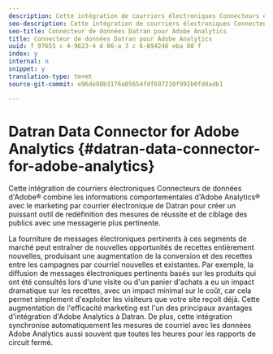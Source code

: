 ```yaml
---
description: Cette intégration de courriers électroniques Connecteurs de données d'Adobe® combine les informations comportementales d'Adobe Analytics® avec le marketing par courrier électronique de Datran pour créer un puissant outil de redéfinition des mesures de réussite et de ciblage des publics avec une messagerie plus pertinente.
seo-description: Cette intégration de courriers électroniques Connecteurs de données d'Adobe® combine les informations comportementales d'Adobe Analytics® avec le marketing par courrier électronique de Datran pour créer un puissant outil de redéfinition des mesures de réussite et de ciblage des publics avec une messagerie plus pertinente.
seo-title: Connecteur de données Datran pour Adobe Analytics
title: Connecteur de données Datran pour Adobe Analytics
uuid: f 97655 c 4-9623-4 d 06-a 3 c 6-894246 eba 80 f
index: y
internal: n
snippet: y
translation-type: tm+mt
source-git-commit: e96de98b3176a05654fdf697210f992b0fd4adb1

---
```



# Datran Data Connector for Adobe Analytics {#datran-data-connector-for-adobe-analytics}

Cette intégration de courriers électroniques Connecteurs de données d'Adobe® combine les informations comportementales d'Adobe Analytics® avec le marketing par courrier électronique de Datran pour créer un puissant outil de redéfinition des mesures de réussite et de ciblage des publics avec une messagerie plus pertinente.

La fourniture de messages électroniques pertinents à ces segments de marché peut entraîner de nouvelles opportunités de recettes entièrement nouvelles, produisant une augmentation de la conversion et des recettes entre les campagnes par courriel nouvelles et existantes. Par exemple, la diffusion de messages électroniques pertinents basés sur les produits qui ont été consultés lors d'une visite ou d'un panier d'achats a eu un impact dramatique sur les recettes, avec un impact minimal sur le coût, car cela permet simplement d'exploiter les visiteurs que votre site reçoit déjà. Cette augmentation de l'efficacité marketing est l'un des principaux avantages d'intégration d'Adobe Analytics à Datran. De plus, cette intégration synchronise automatiquement les mesures de courriel avec les données Adobe Analytics aussi souvent que toutes les heures pour les rapports de circuit fermé.
